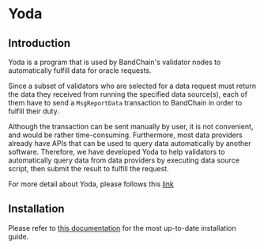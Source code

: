# Yoda

## Introduction

Yoda is a program that is used by BandChain's validator nodes to automatically fulfill data for oracle requests.

Since a subset of validators who are selected for a data request must return the data they received from running the specified data source(s), each of them have to send a `MsgReportData` transaction to BandChain in order to fulfill their duty.

Although the transaction can be sent manually by user, it is not convenient, and would be rather time-consuming. Furthermore, most data providers already have APIs that can be used to query data automatically by another software. Therefore, we have developed Yoda to help validators to automatically query data from data providers by executing data source script, then submit the result to fulfill the request.

For more detail about Yoda, please follows this [link](https://docs.bandchain.org/node-validators/yoda)

## Installation

Please refer to [this documentation](https://docs.bandchain.org/node-validators/run-node/joining-mainnet/installation#step-5-setup-yoda) for the most up-to-date installation guide.
